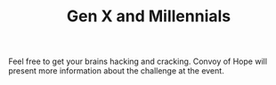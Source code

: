 ﻿---
title: Gen X and Millennials
intro: How can technology be used to capture the attention, hearts and generosity of Gen X and Millennials in order to end global hunger within one generation and thereby transforming the lives of children all around the world?
champions:
- name:
    Convoy of Hope
  logo:
    convoy-of-hope.png
---

Feel free to get your brains hacking and cracking. Convoy of Hope will present more information about the challenge at the event.

